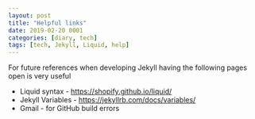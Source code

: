 ```yaml
---
layout: post
title: "Helpful links"
date: 2019-02-20 0001
categories: [diary, tech]
tags: [tech, Jekyll, Liquid, help]
---
```

For future references when developing Jekyll having the following pages open is very useful
- Liquid syntax - https://shopify.github.io/liquid/
- Jekyll Variables - https://jekyllrb.com/docs/variables/
- Gmail - for GitHub build errors
